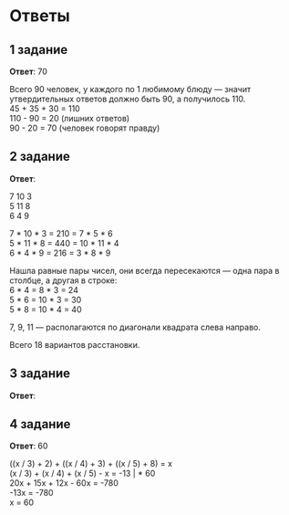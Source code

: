 # Ответы

## 1 задание

**Ответ**: 70

Всего 90 человек, у каждого по 1 любимому блюду — значит утвердительных ответов должно быть 90, а получилось 110.\
45 + 35 + 30 = 110\
110 - 90 = 20 (лишних ответов)\
90 - 20 = 70 (человек говорят правду)

## 2 задание

**Ответ**:

7 10 3\
5 11 8\
6 4 9

7 \* 10 \* 3 = 210 = 7 \* 5 \* 6\
5 \* 11 \* 8 = 440 = 10 \* 11 \* 4\
6 \* 4 \* 9 = 216 = 3 \* 8 \* 9

Нашла равные пары чисел, они всегда пересекаются — одна пара в столбце, а другая в строке:\
6 \* 4 = 8 \* 3 = 24\
5 \* 6 = 10 \* 3 = 30\
5 \* 8 = 10 \* 4 = 40

7, 9, 11 — располагаются по диагонали квадрата слева направо.

Всего 18 вариантов расстановки.

## 3 задание

**Ответ**:

## 4 задание

**Ответ**: 60

((x / 3) + 2) + ((x / 4) + 3) + ((x / 5) + 8) = x\
(x / 3) + (x / 4) + (x / 5) - x = -13 | \* 60\
20x + 15x + 12x - 60x = -780\
-13x = -780\
x = 60
